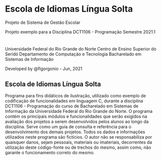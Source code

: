 # Escola de Idiomas Língua Solta
Projeto de Sistema de Gestão Escolar 

Projeto exemplo para a Disciplina DCT1106 - Programação
Semestre 2021.1

#

Universidade Federal do Rio Grande do Norte 
Centro de Ensino Superior do Seridó 
Departamento de Computação e Tecnologia 
Bacharelado em Sistemas de Informação

Developed by @flgorgonio - Jun, 2021

## Escola de Idiomas Língua Solta

Programa para fins didáticos de ilustração, utilizado como exemplo de codificação de funcionalidades em linguagem C, durante a disciplina DCT1106 - Programação do curso de Bacharelado em Sistemas de Informação da Universidade Federal do Rio Grande do Norte. O programa contém os principais módulos e funcionalidades que serão exigidos na avaliação dos projetos a serem desenvolvidos pelos alunos ao longo da disciplina. Serve como um guia de consulta e referência para o desenvolvimento dos demais projetos. Todos os dados e informações utilizados neste programa são fictícios. O autor não se responsabiliza por quaisquer danos, sejam pessoais, materiais ou imateriais, decorrentes da utilização deste código-fonte ou de trechos do mesmo, assim como, não garante o funcionamento correto do mesmo.
